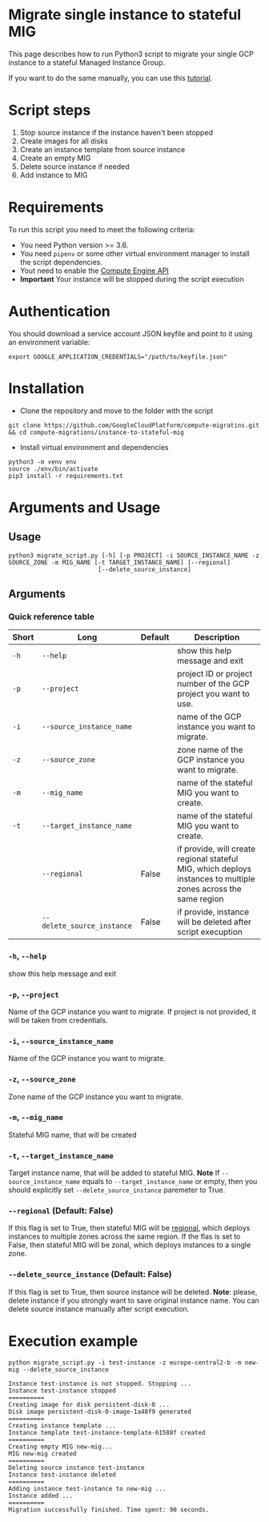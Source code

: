 # Migrate single instance to stateful MIG

This page describes how to run Python3 script to migrate your single GCP instance to a stateful Managed Instance Group.

If you want to do the same manually, you can use this [tutorial](https://cloud.google.com/compute/docs/tutorials/migrate-workload-to-stateful-mig).

# Script steps
1. Stop source instance if the instance haven't been stopped
2. Create images for all disks
3. Create an instance template from source instance
4. Create an empty MIG
5. Delete source instance if needed
6. Add instance to MIG

# Requirements

To run this script you need to meet the following criteria:

* You need Python version >= 3.6.
* You need `pipenv` or some other virtual environment manager to install the script dependencies.
* Yout need to enable the [Compute Engine API](https://cloud.google.com/compute/)
* **Important** Your instance will be stopped during the script execution

# Authentication

You should download a service account JSON keyfile and point to it using an environment variable:

```
export GOOGLE_APPLICATION_CREDENTIALS="/path/to/keyfile.json"
```

# Installation

* Clone the repository and move to the folder with the script

```
git clone https://github.com/GoogleCloudPlatform/compute-migratins.git && cd compute-migrations/instance-to-stateful-mig
```

* Install virtual environment and dependencies

```
python3 -m venv env
source ./env/bin/activate
pip3 install -r requirements.txt
```

# Arguments and Usage
## Usage
```
python3 migrate_script.py [-h] [-p PROJECT] -i SOURCE_INSTANCE_NAME -z SOURCE_ZONE -m MIG_NAME [-t TARGET_INSTANCE_NAME] [--regional]
                         [--delete_source_instance]
```

## Arguments
### Quick reference table
|Short|Long                       |Default                     |Description
|-----|---------------------------|----------------------------|----------------------------------------
|`-h` |`--help`                   |                            |show this help message and exit
|`-p` |`--project`                |                            |project ID or project number of the GCP project you want to use.
|`-i` |`--source_instance_name`   |                            |name of the GCP instance you want to migrate.
|`-z` |`--source_zone`            |                            |zone name of the GCP instance you want to migrate.
|`-m` |`--mig_name`               |                            |name of the stateful MIG you want to create.
|`-t` |`--target_instance_name`   |                            |name of the stateful MIG you want to create.
|     |`--regional`               | False                      |if provide, will create regional stateful MIG, which deploys instances to multiple zones across the same region
|     |`--delete_source_instance` | False                      |if provide, instance will be deleted after script execuption

### `-h`, `--help`
show this help message and exit

### `-p`, `--project`
Name of the GCP instance you want to migrate. If project is not provided, it will be taken from credentials.

### `-i`, `--source_instance_name`
Name of the GCP instance you want to migrate.

### `-z`, `--source_zone`
Zone name of the GCP instance you want to migrate.

### `-m`, `--mig_name`
Stateful MIG name, that will be created

### `-t`, `--target_instance_name`
Target instance name, that will be added to stateful MIG.
**Note** If `--source_instance_name` equals to `--target_instance_name` or empty, then you should explicitly set `--delete_source_instance` paremeter to True.

### `--regional` (Default: False)
If this flag is set to True, then stateful MIG will be [regional](https://cloud.google.com/compute/docs/instance-groups/regional-migs), which deploys instances to multiple zones across the same region. If the flas is set to False, then stateful MIG will be zonal, which deploys instances to a single zone.


### `--delete_source_instance` (Default: False)
If this flag is set to True, then source instance will be deleted. 
**Note**: please, delete instance if you strongly want to save original instance name. You can delete source instance manually after script execution.

# Execution example
```
python migrate_script.py -i test-instance -z europe-central2-b -m new-mig --delete_source_instance

Instance test-instance is not stopped. Stopping ...
Instance test-instance stopped
==========
Creating image for disk persistent-disk-0 ...
Disk image persistent-disk-0-image-1a48f9 generated
==========
Creating instance template ...
Instance template test-instance-template-61508f created
==========
Creating empty MIG new-mig...
MIG new-mig created
==========
Deleting source instance test-instance
Instance test-instance deleted
==========
Adding instance test-instance to new-mig ...
Instance added ...
==========
Migration successfully finished. Time spent: 90 seconds.
```
